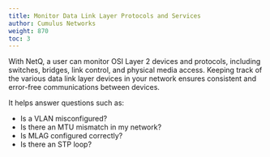 ```yaml
---
title: Monitor Data Link Layer Protocols and Services
author: Cumulus Networks
weight: 870
toc: 3
---
```

With NetQ, a user can monitor OSI Layer 2 devices and protocols, including switches, bridges, link control, and physical media
access. Keeping track of the various data link layer devices in your network ensures consistent and error-free communications between devices.

It helps answer questions such as:

- Is a VLAN misconfigured?
- Is there an MTU mismatch in my network?
- Is MLAG configured correctly?
- Is there an STP loop?
